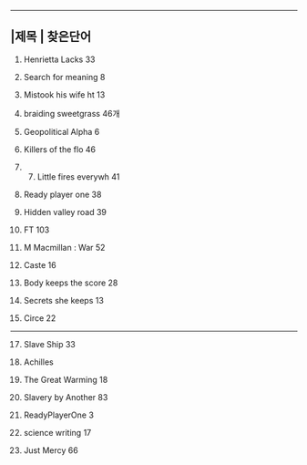 -------------
|제목 | 찾은단어
-----

1. Henrietta Lacks  33

2. Search for meaning 8

3. Mistook his wife ht 13

4. braiding sweetgrass 46개

5. Geopolitical Alpha 6

6. Killers of the flo 46

8. 7. Little fires everywh 41

9. Ready player one 38

10. Hidden valley road 39

11. FT 103

12. M Macmillan : War 52

13. Caste 16

14. Body keeps the score 28

15. Secrets she keeps 13

16. Circe 22
**********************************************
17. Slave Ship 33

18. Achilles

19. The Great Warming 18

20. Slavery by Another 83

21. ReadyPlayerOne 3

22. science writing 17

23. Just Mercy 66
